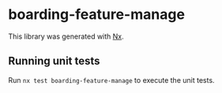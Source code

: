# boarding-feature-manage

This library was generated with [Nx](https://nx.dev).

## Running unit tests

Run `nx test boarding-feature-manage` to execute the unit tests.
